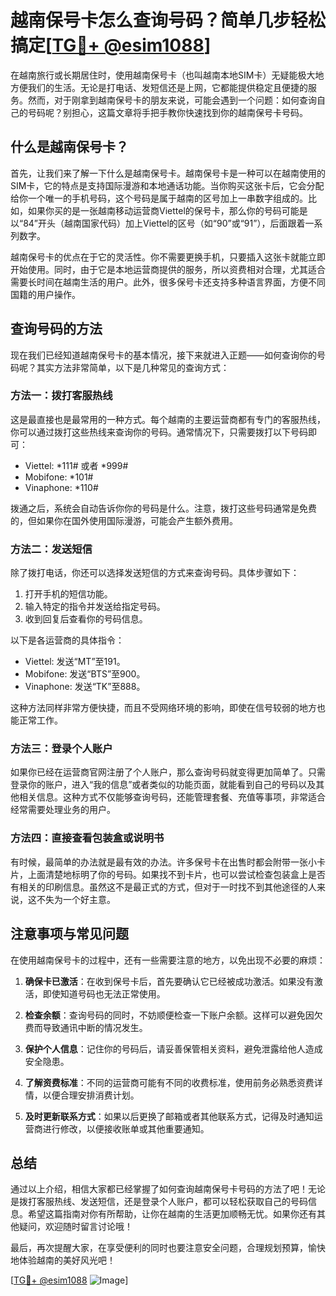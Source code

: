 # 越南保号卡怎么查询号码？简单几步轻松搞定[[TG💪+ @esim1088](https://t.me/s/esim1088)]

在越南旅行或长期居住时，使用越南保号卡（也叫越南本地SIM卡）无疑能极大地方便我们的生活。无论是打电话、发短信还是上网，它都能提供稳定且便捷的服务。然而，对于刚拿到越南保号卡的朋友来说，可能会遇到一个问题：如何查询自己的号码呢？别担心，这篇文章将手把手教你快速找到你的越南保号卡号码。

## 什么是越南保号卡？

首先，让我们来了解一下什么是越南保号卡。越南保号卡是一种可以在越南使用的SIM卡，它的特点是支持国际漫游和本地通话功能。当你购买这张卡后，它会分配给你一个唯一的手机号码，这个号码是属于越南的区号加上一串数字组成的。比如，如果你买的是一张越南移动运营商Viettel的保号卡，那么你的号码可能是以“84”开头（越南国家代码）加上Viettel的区号（如“90”或“91”），后面跟着一系列数字。

越南保号卡的优点在于它的灵活性。你不需要更换手机，只要插入这张卡就能立即开始使用。同时，由于它是本地运营商提供的服务，所以资费相对合理，尤其适合需要长时间在越南生活的用户。此外，很多保号卡还支持多种语言界面，方便不同国籍的用户操作。

## 查询号码的方法

现在我们已经知道越南保号卡的基本情况，接下来就进入正题——如何查询你的号码呢？其实方法非常简单，以下是几种常见的查询方式：

### 方法一：拨打客服热线

这是最直接也是最常用的一种方式。每个越南的主要运营商都有专门的客服热线，你可以通过拨打这些热线来查询你的号码。通常情况下，只需要拨打以下号码即可：

- Viettel: *111# 或者 *999#
- Mobifone: *101#
- Vinaphone: *110#

拨通之后，系统会自动告诉你你的号码是什么。注意，拨打这些号码通常是免费的，但如果你在国外使用国际漫游，可能会产生额外费用。

### 方法二：发送短信

除了拨打电话，你还可以选择发送短信的方式来查询号码。具体步骤如下：

1. 打开手机的短信功能。
2. 输入特定的指令并发送给指定号码。
3. 收到回复后查看你的号码信息。

以下是各运营商的具体指令：

- Viettel: 发送“MT”至191。
- Mobifone: 发送“BTS”至900。
- Vinaphone: 发送“TK”至888。

这种方法同样非常方便快捷，而且不受网络环境的影响，即使在信号较弱的地方也能正常工作。

### 方法三：登录个人账户

如果你已经在运营商官网注册了个人账户，那么查询号码就变得更加简单了。只需登录你的账户，进入“我的信息”或者类似的功能页面，就能看到自己的号码以及其他相关信息。这种方式不仅能够查询号码，还能管理套餐、充值等事项，非常适合经常需要处理业务的用户。

### 方法四：直接查看包装盒或说明书

有时候，最简单的办法就是最有效的办法。许多保号卡在出售时都会附带一张小卡片，上面清楚地标明了你的号码。如果找不到卡片，也可以尝试检查包装盒上是否有相关的印刷信息。虽然这不是最正式的方式，但对于一时找不到其他途径的人来说，这不失为一个好主意。

## 注意事项与常见问题

在使用越南保号卡的过程中，还有一些需要注意的地方，以免出现不必要的麻烦：

1. **确保卡已激活**：在收到保号卡后，首先要确认它已经被成功激活。如果没有激活，即使知道号码也无法正常使用。
   
2. **检查余额**：查询号码的同时，不妨顺便检查一下账户余额。这样可以避免因欠费而导致通讯中断的情况发生。

3. **保护个人信息**：记住你的号码后，请妥善保管相关资料，避免泄露给他人造成安全隐患。

4. **了解资费标准**：不同的运营商可能有不同的收费标准，使用前务必熟悉资费详情，以便合理安排消费计划。

5. **及时更新联系方式**：如果以后更换了邮箱或者其他联系方式，记得及时通知运营商进行修改，以便接收账单或其他重要通知。

## 总结

通过以上介绍，相信大家都已经掌握了如何查询越南保号卡号码的方法了吧！无论是拨打客服热线、发送短信，还是登录个人账户，都可以轻松获取自己的号码信息。希望这篇指南对你有所帮助，让你在越南的生活更加顺畅无忧。如果你还有其他疑问，欢迎随时留言讨论哦！

最后，再次提醒大家，在享受便利的同时也要注意安全问题，合理规划预算，愉快地体验越南的美好风光吧！

[[TG💪+ @esim1088](https://t.me/s/esim1088) ![Image](https://i.postimg.cc/4NQfJmqS/Snipaste-2025-05-13-00-14-12.png)]